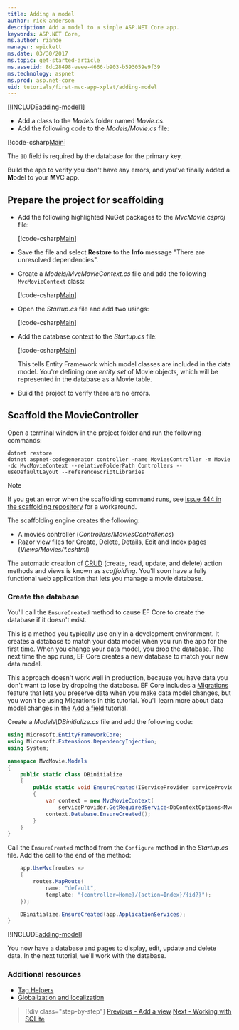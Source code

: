 ```yaml
---
title: Adding a model
author: rick-anderson
description: Add a model to a simple ASP.NET Core app.
keywords: ASP.NET Core,
ms.author: riande
manager: wpickett
ms.date: 03/30/2017
ms.topic: get-started-article
ms.assetid: 8dc28498-eeee-4666-b903-b593059e9f39
ms.technology: aspnet
ms.prod: asp.net-core
uid: tutorials/first-mvc-app-xplat/adding-model
---
```


[!INCLUDE[adding-model1](../../includes/mvc-intro/adding-model1.md)]

* Add a class to the *Models* folder named *Movie.cs*.
* Add the following code to the *Models/Movie.cs* file:

[!code-csharp[Main](../../tutorials/first-mvc-app/start-mvc/sample/MvcMovie/Models/MovieNoEF.cs?name=snippet_1)]

The `ID` field is required by the database for the primary key. 

Build the app to verify you don't have any errors, and you've finally added a **M**odel to your **M**VC app.

## Prepare the project for scaffolding

- Add the following highlighted NuGet packages to the *MvcMovie.csproj* file:
             
   [!code-csharp[Main](start-mvc/sample/MvcMovie/MvcMovie.csproj?highlight=7,19)]

- Save the file and select **Restore** to the **Info** message "There are unresolved dependencies".
- Create a *Models/MvcMovieContext.cs* file and add the following `MvcMovieContext` class:

   [!code-csharp[Main](start-mvc/sample/MvcMovie/Models/MvcMovieContext.cs)]
   
- Open the *Startup.cs* file and add two usings:

   [!code-csharp[Main](start-mvc/sample/MvcMovie/Startup.cs?name=snippet1&highlight=1,2)]

- Add the database context to the *Startup.cs* file:

   [!code-csharp[Main](start-mvc/sample/MvcMovie/Startup.cs?name=snippet2&highlight=6-7)]

  This tells Entity Framework which model classes are included in the data model. You're defining one *entity set* of Movie objects, which will be represented in the database as a Movie table.

- Build the project to verify there are no errors.

## Scaffold the MovieController

Open a terminal window in the project folder and run the following commands:

```
dotnet restore
dotnet aspnet-codegenerator controller -name MoviesController -m Movie -dc MvcMovieContext --relativeFolderPath Controllers --useDefaultLayout --referenceScriptLibraries 
```

> [!NOTE]
> If you get an error when the scaffolding command runs, see [issue 444 in the scaffolding repository](https://github.com/aspnet/scaffolding/issues/444) for a workaround.

The scaffolding engine creates the following:

* A movies controller (*Controllers/MoviesController.cs*)
* Razor view files for Create, Delete, Details, Edit and Index pages (*Views/Movies/\*.cshtml*)

The automatic creation of [CRUD](https://en.wikipedia.org/wiki/Create,_read,_update_and_delete) (create, read, update, and delete) action methods and views is known as *scaffolding*. You'll soon have a fully functional web application that lets you manage a movie database.

### Create the database

You'll call the `EnsureCreated` method to cause EF Core to create the database if it doesn't exist. 

This is a method you typically use only in a development environment. It creates a database to match your data model when you run the app for the first time. When you change your data model, you drop the database. The next time the app runs, EF Core creates a new database to match your new data model.

This approach doesn't work well in production, because you have data you don't want to lose by dropping the database. EF Core includes a [Migrations](xref:data/ef-mvc/migrations) feature that lets you preserve data when you make data model changes, but you won't be using Migrations in this tutorial. You'll learn more about data model changes in the [Add a field](xref:tutorials/first-mvc-app-xplat/new-field) tutorial.

Create a *Models\DBinitialize.cs* file and add the following code:

<!-- todo - replace this with code import -->

```c#
using Microsoft.EntityFrameworkCore;
using Microsoft.Extensions.DependencyInjection;
using System;

namespace MvcMovie.Models
{
    public static class DBinitialize
    {
        public static void EnsureCreated(IServiceProvider serviceProvider)
        {
            var context = new MvcMovieContext(
                serviceProvider.GetRequiredService<DbContextOptions<MvcMovieContext>>());
            context.Database.EnsureCreated();
        }
    }
}
```

Call the `EnsureCreated` method from the `Configure` method in the *Startup.cs* file. Add the call to the end of the method:

<!-- todo - replace this with code import -->

```c#
    app.UseMvc(routes =>
    {
        routes.MapRoute(
            name: "default",
            template: "{controller=Home}/{action=Index}/{id?}");
    });

    DBinitialize.EnsureCreated(app.ApplicationServices);
}
```

[!INCLUDE[adding-model](../../includes/mvc-intro/adding-model3.md)]

You now have a database and pages to display, edit, update and delete data. In the next tutorial, we'll work with the database.

### Additional resources

* [Tag Helpers](xref:mvc/views/tag-helpers/intro)
* [Globalization and localization](xref:fundamentals/localization)

>[!div class="step-by-step"]
[Previous - Add a view](adding-view.md)
[Next - Working with SQLite](working-with-sql.md)
